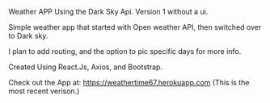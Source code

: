Weather APP Using the Dark Sky Api. Version 1 without a ui.

Simple weather app that started with Open weather API, then switched over to Dark sky.

I plan to add routing, and the option to pic specific days for more info. 

Created Using React.Js, Axios, and Bootstrap.

Check out the App at: https://weathertime67.herokuapp.com  (This is the most recent verison.)


